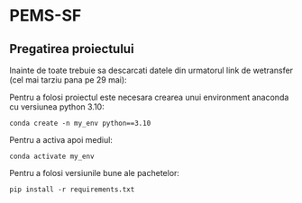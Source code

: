 # PEMS-SF

## Pregatirea proiectului
Inainte de toate trebuie sa descarcati datele din urmatorul link de wetransfer (cel mai tarziu pana pe 29 mai):


Pentru a folosi proiectul este necesara crearea unui environment anaconda cu versiunea python 3.10:
```commandline
conda create -n my_env python==3.10
```

Pentru a activa apoi mediul:
```
conda activate my_env
```

Pentru a folosi versiunile bune ale pachetelor:
```
pip install -r requirements.txt
```

